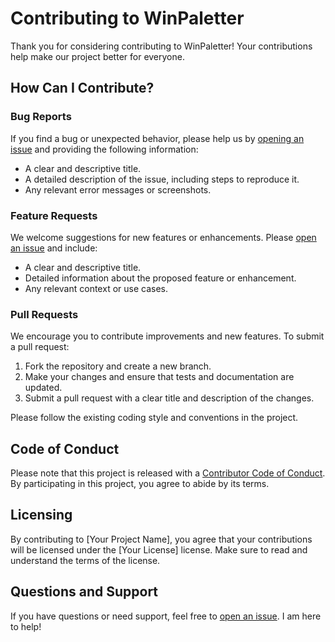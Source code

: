 # Contributing to WinPaletter

Thank you for considering contributing to WinPaletter! Your contributions help make our project better for everyone.

## How Can I Contribute?

### Bug Reports

If you find a bug or unexpected behavior, please help us by [opening an issue](https://github.com/Abdelrhman-AK/WinPaletter/issues/new/choose) and providing the following information:

- A clear and descriptive title.
- A detailed description of the issue, including steps to reproduce it.
- Any relevant error messages or screenshots.

### Feature Requests

We welcome suggestions for new features or enhancements. Please [open an issue](https://github.com/Abdelrhman-AK/WinPaletter/issues/new/choose) and include:

- A clear and descriptive title.
- Detailed information about the proposed feature or enhancement.
- Any relevant context or use cases.

### Pull Requests

We encourage you to contribute improvements and new features. To submit a pull request:

1. Fork the repository and create a new branch.
2. Make your changes and ensure that tests and documentation are updated.
3. Submit a pull request with a clear title and description of the changes.

Please follow the existing coding style and conventions in the project.

## Code of Conduct

Please note that this project is released with a [Contributor Code of Conduct](link-to-code-of-conduct). By participating in this project, you agree to abide by its terms.

## Licensing

By contributing to [Your Project Name], you agree that your contributions will be licensed under the [Your License] license. Make sure to read and understand the terms of the license.

## Questions and Support

If you have questions or need support, feel free to [open an issue](https://github.com/Abdelrhman-AK/WinPaletter/issues/new/choose). I am here to help!
